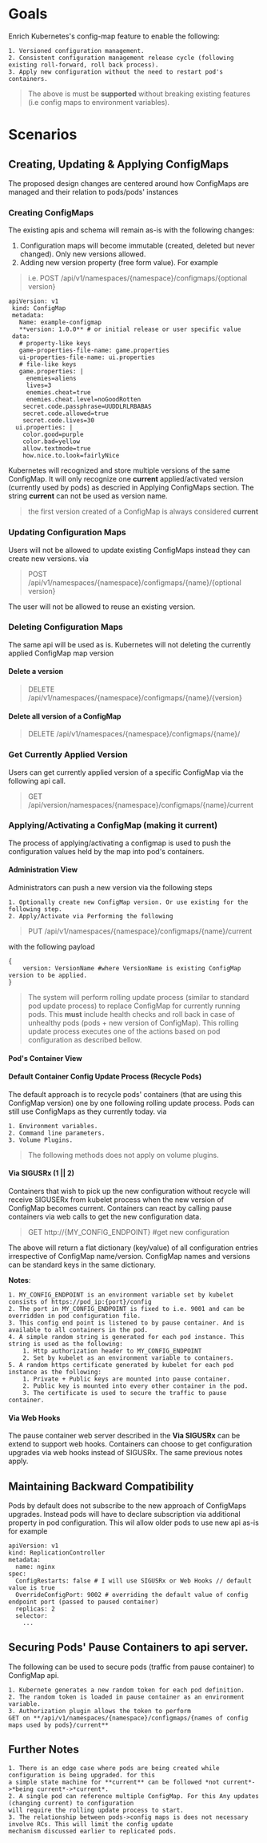 # Goals
Enrich Kubernetes's config-map feature to enable the following:
    
    1. Versioned configuration management. 
    2. Consistent configuration management release cycle (following existing roll-forward, roll back process).
    3. Apply new configuration without the need to restart pod's containers.

> The above is must be **supported** without breaking existing features (i.e config maps to environment variables).


# Scenarios

## Creating, Updating & Applying ConfigMaps
The proposed design changes are centered around how ConfigMaps are managed and their relation to pods/pods' instances


### Creating ConfigMaps
The existing apis and schema will remain as-is with the following changes:
1. Configuration maps will become immutable (created, deleted but never changed). Only new versions allowed.
2. Adding new version property (free form value). For example

> i.e. POST /api/v1/namespaces/{namespace}/configmaps/{optional version}

```
apiVersion: v1
 kind: ConfigMap
 metadata:
   Name: example-configmap
   **version: 1.0.0** # or initial release or user specific value
 data:
   # property-like keys
   game-properties-file-name: game.properties
   ui-properties-file-name: ui.properties
   # file-like keys
   game.properties: |
     enemies=aliens
     lives=3
     enemies.cheat=true
     enemies.cheat.level=noGoodRotten
    secret.code.passphrase=UUDDLRLRBABAS
    secret.code.allowed=true
    secret.code.lives=30
  ui.properties: |
    color.good=purple
    color.bad=yellow
    allow.textmode=true
    how.nice.to.look=fairlyNice
```

Kubernetes will recognized and store multiple versions of the same ConfigMap. It will only recognize 
one **current** applied/activated version (currently used by pods) as descried in Applying ConfigMaps section. The string **current** 
can not be used as version name.

> the first version created of a ConfigMap is always considered **current**

### Updating Configuration Maps 

Users will not be allowed to update existing ConfigMaps instead they can create new versions. via

> POST /api/v1/namespaces/{namespace}/configmaps/{name}/{optional version}

The user will not be allowed to reuse an existing version.

### Deleting Configuration Maps

The same api will be used as is. Kubernetes will not deleting the currently applied ConfigMap map version


#### Delete a version

> DELETE /api/v1/namespaces/{namespace}/configmaps/{name}/{version}

#### Delete all version of a ConfigMap

> DELETE /api/v1/namespaces/{namespace}/configmaps/{name}/


### Get Currently Applied Version

Users can get currently applied version of a specific ConfigMap via the following api call.

> GET /api/version/namespaces/{namespace}/configmaps/{name}/current

### Applying/Activating a ConfigMap (making it current)
The process of applying/activating a configmap is used to push the configuration values held by the map into pod's containers. 


#### Administration View 

Administrators can push a new version via the following steps

    1. Optionally create new ConfigMap version. Or use existing for the following step.
    2. Apply/Activate via Performing the following 

> PUT /api/v1/namespaces/{namespace}/configmaps/{name}/current 


with the following payload


```
{
    version: VersionName #where VersionName is existing ConfigMap version to be applied.
}

```

>  The system will perform rolling update process 
(similar to standard pod update process) to replace 
ConfigMap for currently running pods. This **must** include health checks and
roll back in case of unhealthy pods (pods + new version of ConfigMap). This rolling update process
executes one of the actions based on pod configuration as described bellow.


#### Pod's Container View 

#### Default Container Config Update Process (Recycle Pods)

The default approach is to recycle pods' containers (that are using this ConfigMap version) one by one 
following rolling update process. Pods can still use ConfigMaps as they currently today. via
    
    1. Environment variables.
    2. Command line parameters. 
    3. Volume Plugins.

> The following methods does not apply on volume plugins.

#### Via SIGUSRx (1 || 2)

Containers that wish to pick up the new configuration without recycle will receive SIGUSERx 
from kubelet process when the new version of ConfigMap becomes current. Containers can react by calling 
pause containers via web calls to get the new configuration data.

> GET http://{MY_CONFIG_ENDPOINT} #get new configuration


The above will return a flat dictionary (key/value) of all configuration entries irrespective 
of ConfigMap name/version. ConfigMap names and versions can be standard keys in the same dictionary.


**Notes**:
    
    1. MY_CONFIG_ENDPOINT is an environment variable set by kubelet consists of https://pod_ip:{port}/config 
    2. The port in MY_CONFIG_ENDPOINT is fixed to i.e. 9001 and can be overridden in pod configuration file. 
    3. This config end point is listened to by pause container. And is available to all containers in the pod.  
    4. A simple random string is generated for each pod instance. This string is used as the following:
        1. Http authorization header to MY_CONFIG_ENDPOINT
        2. Set by kubelet as an environment variable to containers.
    5. A random https certificate generated by kubelet for each pod instance as the following:
        1. Private + Public keys are mounted into pause container. 
        2. Public key is mounted into every other container in the pod. 
        3. The certificate is used to secure the traffic to pause container.

#### Via Web Hooks

The pause container web server described in the **Via SIGUSRx** can be extend to support web hooks. Containers can choose
to get configuration upgrades via web hooks instead of SIGUSRx. The same previous notes apply.

## Maintaining Backward Compatibility

Pods by default does not subscribe to the new approach of ConfigMaps upgrades. Instead pods will have to declare subscription 
via additional property in pod configuration. This wil allow older pods to use new api as-is for example

```
apiVersion: v1
kind: ReplicationController
metadata:
  name: nginx
spec:
  ConfigRestarts: false # I will use SIGUSRx or Web Hooks // default value is true
  OverrideConfigPort: 9002 # overriding the default value of config endpoint port (passed to paused container)
  replicas: 2
  selector:
    ...
```

## Securing Pods' Pause Containers to api server.
The following can be used to secure pods (traffic from pause container) to ConfigMap api.
    
    1. Kubernete generates a new random token for each pod definition.
    2. The random token is loaded in pause container as an environment variable.
    3. Authorization plugin allows the token to perform 
    GET on **/api/v1/namespaces/{namespace}/configmaps/{names of config maps used by pods}/current**


## Further Notes

    1. There is an edge case where pods are being created while configuration is being upgraded. for this
    a simple state machine for **current** can be followed *not current*->*being current*->*current*.
    2. A single pod can reference multiple ConfigMap. For this Any updates (changing current) to configuration
    will require the rolling update process to start. 
    3. The relationship between pods->config maps is does not necessary involve RCs. This will limit the config update 
    mechanism discussed earlier to replicated pods.      
